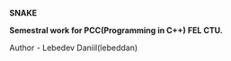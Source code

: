 **SNAKE**

**Semestral work for PCC(Programming in C++) FEL CTU.**

Author - Lebedev Daniil(lebeddan)

